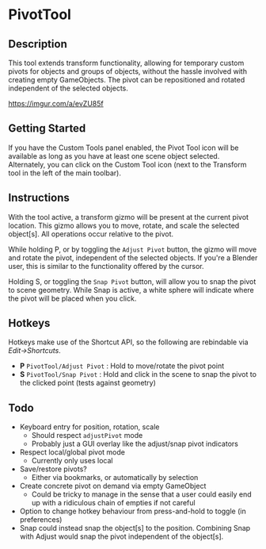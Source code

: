 # PivotTool
## Description
This tool extends transform functionality, allowing for temporary custom pivots for objects and groups of objects, without the hassle involved with creating empty GameObjects. The pivot can be repositioned and rotated independent of the selected objects.

https://imgur.com/a/evZU85f
## Getting Started
If you have the Custom Tools panel enabled, the Pivot Tool icon will be available as long as you have at least one scene object selected. Alternately, you can click on the Custom Tool icon (next to the Transform tool in the left of the main toolbar).
## Instructions
With the tool active, a transform gizmo will be present at the current pivot location. This gizmo allows you to move, rotate, and scale the selected object[s]. All operations occur relative to the pivot.

While holding P, or by toggling the `Adjust Pivot` button, the gizmo will move and rotate the pivot, independent of the selected objects. If you're a Blender user, this is similar to the functionality offered by the cursor. 

Holding S, or toggling the `Snap Pivot` button, will allow you to snap the pivot to scene geometry. While Snap is active, a white sphere will indicate where the pivot will be placed when you click.
## Hotkeys
Hotkeys make use of the Shortcut API, so the following are rebindable via *Edit->Shortcuts*.
* **P** `PivotTool/Adjust Pivot` : Hold to move/rotate the pivot point
* **S** `PivotTool/Snap Pivot` : Hold and click in the scene to snap the pivot to the clicked point (tests against geometry)
## Todo
* Keyboard entry for position, rotation, scale
  * Should respect `adjustPivot` mode
  * Probably just a GUI overlay like the adjust/snap pivot indicators
* Respect local/global pivot mode
  * Currently only uses local
* Save/restore pivots?
  * Either via bookmarks, or automatically by selection
* Create concrete pivot on demand via empty GameObject
  * Could be tricky to manage in the sense that a user could easily end up with a ridiculous chain of empties if not careful
* Option to change hotkey behaviour from press-and-hold to toggle (in preferences)
* Snap could instead snap the object[s] to the position. Combining Snap with Adjust would snap the pivot independent of the object[s].
